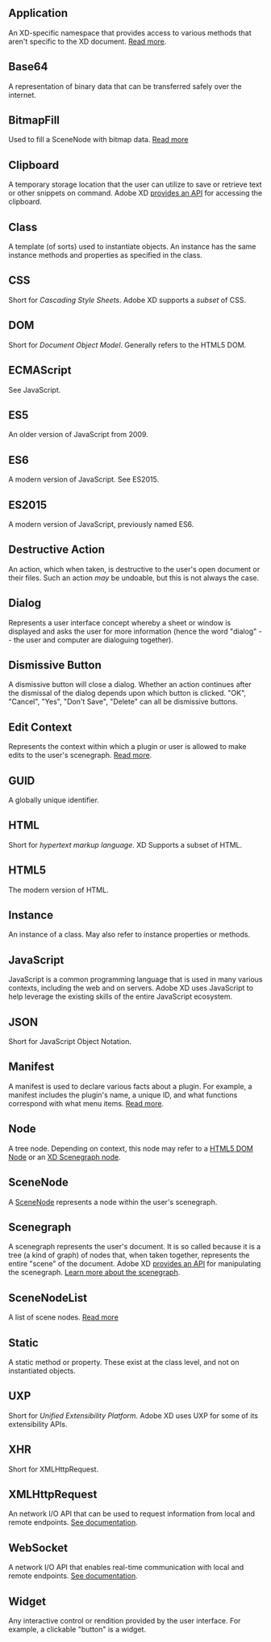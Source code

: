 ## Application
An XD-specific namespace that provides access to various methods that aren't specific to the XD document. [Read more](./reference/application.md).

## Base64
A representation of binary data that can be transferred safely over the internet.

## BitmapFill
Used to fill a SceneNode with bitmap data. [Read more](./reference/BitmapFill.md)

## Clipboard
A temporary storage location that the user can utilize to save or retrieve text or other snippets on command. Adobe XD [provides an API](./reference/clipboard) for accessing the clipboard.

## Class
A template (of sorts) used to instantiate objects. An instance has the same instance methods and properties as specified in the class.

## CSS
Short for _Cascading Style Sheets_. Adobe XD supports a _subset_ of CSS.

## DOM
Short for _Document Object Model_. Generally refers to the HTML5 DOM.

## ECMAScript
See JavaScript.

## ES5
An older version of JavaScript from 2009.

## ES6
A modern version of JavaScript. See ES2015.

## ES2015
A modern version of JavaScript, previously named ES6.

## Destructive Action
An action, which when taken, is destructive to the user's open document or their files. Such an action _may_ be undoable, but this is not always the case.

## Dialog
Represents a user interface concept whereby a sheet or window is displayed and asks the user for more information (hence the word "dialog" -- the user and computer are dialoguing together).

## Dismissive Button
A dismissive button will close a dialog. Whether an action continues after the dismissal of the dialog depends upon which button is clicked. "OK", "Cancel", "Yes", "Don't Save", "Delete" can all be dismissive buttons.

## Edit Context
Represents the context within which a plugin or user is allowed to make edits to the user's scenegraph. [Read more](./reference/core/edit-context.md).

## GUID
A globally unique identifier.

## HTML
Short for _hypertext markup language_. XD Supports a subset of HTML.

## HTML5
The modern version of HTML.

## Instance
An instance of a class. May also refer to instance properties or methods.

## JavaScript
JavaScript is a common programming language that is used in many various contexts, including the web and on servers. Adobe XD uses JavaScript to help leverage the existing skills of the entire JavaScript ecosystem.

## JSON
Short for JavaScript Object Notation.

## Manifest
A manifest is used to declare various facts about a plugin. For example, a manifest includes the plugin's name, a unique ID, and what functions correspond with what menu items. [Read more](./reference/structure/manifest.md).

## Node
A tree node. Depending on context, this node may refer to a [HTML5 DOM Node](./reference/uxp/Node.md) or an [XD Scenegraph node](./reference/scenegraph.md#scenenode).

## SceneNode
A [SceneNode](./reference/scenegraph.md#scenenode) represents a node within the user's scenegraph.

## Scenegraph
A scenegraph represents the user's document. It is so called because it is a tree (a kind of graph) of nodes that, when taken together, represents the entire "scene" of the document. Adobe XD [provides an API](./reference/scenegraph.md) for manipulating the scenegraph. [Learn more about the scenegraph](./reference/core/scenegraph.md).

## SceneNodeList
A list of scene nodes. [Read more](./reference/SceneNodeList.md)

## Static
A static method or property. These exist at the class level, and not on instantiated objects.

## UXP
Short for _Unified Extensibility Platform_. Adobe XD uses UXP for some of its extensibility APIs.

## XHR
Short for XMLHttpRequest.

## XMLHttpRequest
An network I/O API that can be used to request information from local and remote endpoints. [See documentation](./reference/uxp/class/XMLHttpRequest.md).

## WebSocket
A network I/O API that enables real-time communication with local and remote endpoints. [See documentation](./reference/uxp/class/WebSocket.md).

## Widget
Any interactive control or rendition provided by the user interface. For example, a clickable "button" is a widget.